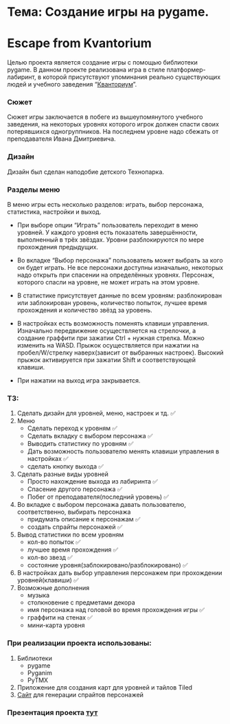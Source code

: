 
# Тема: Создание игры на pygame.
# Escape from Kvantorium


Целью проекта является создание игры с помощью библиотеки pygame.
В данном проекте реализована игра в стиле платформер-лабиринт, в которой присутствуют упоминания реально существующих людей и учебного заведения “[Кванториум](https://kvantorium.ru/)”.

### Сюжет

Сюжет игры заключается в побеге из вышеупомянутого учебного заведения, на некоторых уровнях которого игрок должен спасти своих потерявшихся одногруппников. На последнем уровне надо сбежать от преподавателя Ивана Дмитриевича.

### Дизайн

Дизайн был сделан наподобие детского Технопарка.

### Разделы меню

В меню игры есть несколько разделов: играть, выбор персонажа, статистика, настройки и выход. 

- При выборе опции “Играть” пользователь переходит в меню уровней. У каждого уровня есть показатель завершённости, выполненный в трёх звёздах. Уровни разблокируются по мере прохождения предыдущих.

- Во вкладке “Выбор персонажа” пользователь может выбрать за кого он будет играть. Не все персонажи доступны изначально, некоторых надо открыть при спасении на определённых уровнях. Персонаж, которого спасли на уровне, не может играть на этом уровне.

- В статистике присутствует данные по всем уровням: разблокирован или заблокирован уровень, количество попыток, лучшее время прохождения и количество звёзд за уровень.

- В настройках есть возможность поменять клавиши управления. Изначально передвижение осуществляется на стрелочки, а создание граффити при зажатии Ctrl + нужная стрелка. Можно изменить на WASD. Прыжок осуществляется при нажатии на пробел/W/стрелку наверх(зависит от выбранных настроек). Высокий прыжок активируется при зажатии Shift и соответствующей клавиши.

- При нажатии на выход игра закрывается.

### ТЗ:
1. Сделать дизайн для уровней, меню, настроек и тд. ✅
2. Меню
   - Сделать переход к уровням ✅
   - Сделать вкладку с выбором персонажа ✅
   - Выводить статистику по уровням ✅
   - Дать возможность пользователю менять клавиши управления в настройках ✅
   - сделать кнопку выхода ✅
3. Сделать разные виды уровней
   - Просто нахождение выхода из лабиринта ✅
   - Спасение другого персонажа ✅
   - Побег от преподавателя(последний уровень) ✅
4. Во вкладке с выбором персонажа давать пользователю, соответственно, выбирать персонажа
   - придумать описание к персонажам ✅
   - создать спрайты персонажей ✅
5. Вывод статистики по всем уровням
   - кол-во попыток ✅
   - лучшее время прохождения ✅
   - кол-во звезд ✅
   - состояние уровня(заблокировано/разблокировано) ✅
6. В настройках дать выбор управления персонажем при прохождении уровней(клавиши) ✅
7. Возможные дополнения
   - музыка
   - столкновение с предметами декора
   - имя персонажа над головой во время прохождения игры ✅
   - граффити на стенах ✅
   - мини-карта уровня

### При реализации проекта использованы:
1. Библиотеки
   - pygame
   - Pyganim
   - PyTMX
2. Приложение для создания карт для уровней и тайлов Tiled
3. [Сайт](https://cazwolf.itch.io/pixel-charagen) для генерации спрайтов персонажей 

### Презентация проекта [тут](https://docs.google.com/presentation/d/1bFD3BC0bQLDeB8eIRH_UgpcpUt9vqGuovFbG7lF2UFo/edit#slide=id.g2ad891f9fa4_1_9)
